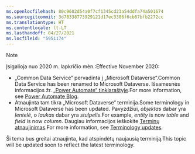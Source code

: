 ```yaml
---
ms.openlocfilehash: 80c9682d54a0f7cf1345cd23a54ddfa74a501674
ms.sourcegitcommit: 3d78338773929121d17ec3386f6cb67bfb2272cc
ms.translationtype: HT
ms.contentlocale: lt-LT
ms.lasthandoff: 04/27/2021
ms.locfileid: "5951174"
---
```

> [!NOTE]
> <span data-ttu-id="f8582-101">Įsigalioja nuo 2020 m. lapkričio mėn.:</span><span class="sxs-lookup"><span data-stu-id="f8582-101">Effective November 2020:</span></span>
>
> - <span data-ttu-id="f8582-102">„Common Data Service“ pervadinta į „Microsoft Dataverse“.</span><span class="sxs-lookup"><span data-stu-id="f8582-102">Common Data Service has been renamed to Microsoft Dataverse.</span></span> <span data-ttu-id="f8582-103">Išsamesnės informacijos žr. [„Power Automate“ tinklaraštyje](https://aka.ms/PAuAppBlog).</span><span class="sxs-lookup"><span data-stu-id="f8582-103">For more information, see [Power Automate Blog](https://aka.ms/PAuAppBlog).</span></span>
> - <span data-ttu-id="f8582-104">Atnaujinta tam tikra „Microsoft Dataverse“ terminija.</span><span class="sxs-lookup"><span data-stu-id="f8582-104">Some terminology in Microsoft Dataverse has been updated.</span></span> <span data-ttu-id="f8582-105">Pavyzdžiui, *objektas* dabar yra *lentelė*, o *laukas* dabar yra *stulpelis*.</span><span class="sxs-lookup"><span data-stu-id="f8582-105">For example, *entity* is now *table* and *field* is now *column*.</span></span> <span data-ttu-id="f8582-106">Daugiau informacijos ieškokite [Terminų atnaujinimas](/powerapps/maker/data-platform/data-platform-intro).</span><span class="sxs-lookup"><span data-stu-id="f8582-106">For more information, see [Terminology updates](/powerapps/maker/data-platform/data-platform-intro).</span></span>
>
> <span data-ttu-id="f8582-107">Ši tema bus greitai atnaujinta, kad atspindėtų naujausią terminiją.</span><span class="sxs-lookup"><span data-stu-id="f8582-107">This topic will be updated soon to reflect the latest terminology.</span></span>